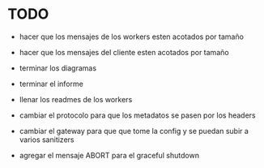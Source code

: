 # TODO

- hacer que los mensajes de los workers esten acotados por tamaño
- hacer que los mensajes del cliente esten acotados por tamaño
- terminar los diagramas
- terminar el informe
- llenar los readmes de los workers

- cambiar el protocolo para que los metadatos se pasen por los headers
- cambiar el gateway para que que tome la config y se puedan subir a varios sanitizers
- agregar el mensaje ABORT para el graceful shutdown

